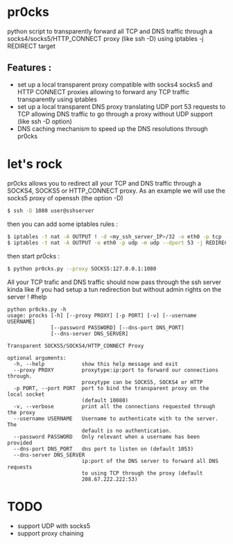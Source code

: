 # pr0cks
python script to transparently forward all TCP and DNS traffic through a socks4/socks5/HTTP_CONNECT proxy (like ssh -D) using iptables -j REDIRECT target
## Features :
- set up a local transparent proxy compatible with socks4 socks5 and HTTP CONNECT proxies allowing to forward any TCP traffic transparently using iptables
- set up a local transparent DNS proxy translating UDP port 53 requests to TCP allowing DNS traffic to go through a proxy without UDP support (like ssh -D option)
- DNS caching mechanism to speed up the DNS resolutions through pr0cks

# let's rock
pr0cks allows you to redirect all your TCP and DNS traffic through a SOCKS4, SOCKS5 or HTTP_CONNECT proxy. 
As an example we will use the socks5 proxy of openssh (the option -D)
```bash
$ ssh -D 1080 user@sshserver
```
then you can add some iptables rules :
```bash
$ iptables -t nat -A OUTPUT ! -d <my_ssh_server_IP>/32 -o eth0 -p tcp -m tcp -j REDIRECT --to-ports 10080
$ iptables -t nat -A OUTPUT -o eth0 -p udp -m udp --dport 53 -j REDIRECT --to-ports 1053
```
then start pr0cks :
```bash
$ python pr0cks.py --proxy SOCKS5:127.0.0.1:1080
```
All your TCP trafic and DNS traffic should now pass through the ssh server kinda like if you had setup a tun redirection but without admin rights on the server !
#help
```text
python pr0cks.py -h
usage: procks [-h] [--proxy PROXY] [-p PORT] [-v] [--username USERNAME]
              [--password PASSWORD] [--dns-port DNS_PORT]
              [--dns-server DNS_SERVER]

Transparent SOCKS5/SOCKS4/HTTP_CONNECT Proxy

optional arguments:
  -h, --help            show this help message and exit
  --proxy PROXY         proxytype:ip:port to forward our connections through.
                        proxytype can be SOCKS5, SOCKS4 or HTTP
  -p PORT, --port PORT  port to bind the transparent proxy on the local socket
                        (default 10080)
  -v, --verbose         print all the connections requested through the proxy
  --username USERNAME   Username to authenticate with to the server. The
                        default is no authentication.
  --password PASSWORD   Only relevant when a username has been provided
  --dns-port DNS_PORT   dns port to listen on (default 1053)
  --dns-server DNS_SERVER
                        ip:port of the DNS server to forward all DNS requests
                        to using TCP through the proxy (default
                        208.67.222.222:53)
```
# TODO
- support UDP with socks5
- support proxy chaining

